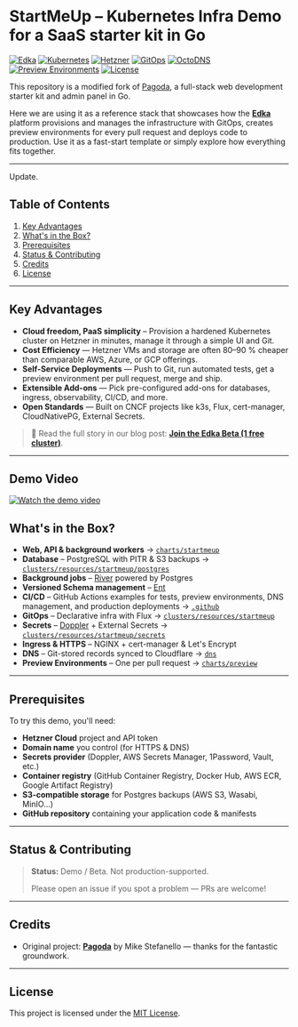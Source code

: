 # StartMeUp – Kubernetes Infra Demo for a SaaS starter kit in Go
[![Edka](https://img.shields.io/badge/Try%20It%20On%20A%20Free%20Cluster-4c1?style=for-the-badge)](https://console.edka.io/signup)
[![Kubernetes](https://img.shields.io/badge/K3S%20Kubernetes-1.32-blue?logo=kubernetes&style=for-the-badge)](https://k3s.io)
[![Hetzner](https://img.shields.io/badge/Hetzner%20Cloud-red?logo=hetzner&style=for-the-badge)](https://www.hetzner.com/cloud)
[![GitOps](https://img.shields.io/badge/GitOps-Flux-blue?logo=flux&style=for-the-badge)](https://fluxcd.io)
[![OctoDNS](https://img.shields.io/badge/GitDNS-purple?logo=octodns&style=for-the-badge)](dns)
[![Preview Environments](https://img.shields.io/badge/Preview%20Envs-blue?style=for-the-badge)](charts/preview/)
[![License](https://img.shields.io/badge/License-MIT-blue.svg?style=for-the-badge)](LICENSE)

This repository is a modified fork of [Pagoda](https://github.com/mikestefanello/pagoda), a full-stack web development starter kit and admin panel in Go. 

Here we are using it as a reference stack that showcases how the **[Edka](https://edka.io)** platform provisions and manages the infrastructure with GitOps, creates preview environments for every pull request and deploys code to production. Use it as a fast-start template or simply explore how everything fits together.

---
Update.
## Table of Contents
1. [Key Advantages](#key-advantages)
2. [What's in the Box?](#whats-in-the-box)
3. [Prerequisites](#prerequisites)
4. [Status & Contributing](#status--contributing)
5. [Credits](#credits)
6. [License](#license)

---

## Key Advantages
- **Cloud freedom, PaaS simplicity** – Provision a hardened Kubernetes cluster on Hetzner in minutes, manage it through a simple UI and Git.
- **Cost Efficiency** — Hetzner VMs and storage are often 80–90 % cheaper than comparable AWS, Azure, or GCP offerings.
- **Self-Service Deployments** — Push to Git, run automated tests, get a preview environment per pull request, merge and ship.
- **Extensible Add-ons** — Pick pre-configured add-ons for databases, ingress, observability, CI/CD, and more.
- **Open Standards** — Built on CNCF projects like k3s, Flux, cert-manager, CloudNativePG, External Secrets.

> 📖 Read the full story in our blog post: **[Join the Edka Beta (1 free cluster)](https://edka.io/blog/join-our-beta/)**.

---

## Demo Video

[![Watch the demo video](https://img.youtube.com/vi/-ybRo6qhnJ0/maxresdefault.jpg)](https://www.youtube.com/watch?v=-ybRo6qhnJ0)


## What's in the Box?
- **Web, API & background workers** → [`charts/startmeup`](charts/startmeup)
- **Database** – PostgreSQL with PITR & S3 backups → [`clusters/resources/startmeup/postgres`](clusters/resources/startmeup/postgres)
- **Background jobs** – [River](https://github.com/riverqueue/river) powered by Postgres
- **Versioned Schema management** – [Ent](https://entgo.io/)
- **CI/CD** – GitHub Actions examples for tests, preview environments, DNS management, and production deployments → [`.github`](.github/workflows/)
- **GitOps** – Declarative infra with Flux → [`clusters/resources/startmeup`](clusters/resources/startmeup)
- **Secrets** – [Doppler](https://www.doppler.com/) + External Secrets → [`clusters/resources/startmeup/secrets`](clusters/resources/startmeup/secrets)
- **Ingress & HTTPS** – NGINX + cert-manager & Let's Encrypt
- **DNS** – Git-stored records synced to Cloudflare → [`dns`](dns)
- **Preview Environments** – One per pull request → [`charts/preview`](charts/preview)
---

## Prerequisites
To try this demo, you'll need:

- **Hetzner Cloud** project and API token
- **Domain name** you control (for HTTPS & DNS)
- **Secrets provider** (Doppler, AWS Secrets Manager, 1Password, Vault, etc.)
- **Container registry** (GitHub Container Registry, Docker Hub, AWS ECR, Google Artifact Registry)
- **S3-compatible storage** for Postgres backups (AWS S3, Wasabi, MinIO...)
- **GitHub repository** containing your application code & manifests

---

## Status & Contributing
> **Status:** Demo / Beta. Not production-supported.
>
> Please open an issue if you spot a problem — PRs are welcome!

---

## Credits
- Original project: **[Pagoda](https://github.com/mikestefanello/pagoda)** by Mike Stefanello — thanks for the fantastic groundwork.

---

## License
This project is licensed under the [MIT License](LICENSE).
